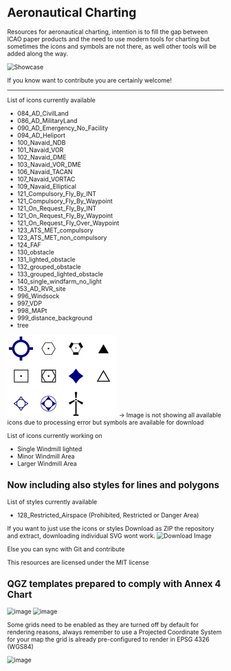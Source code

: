# Aeronautical Charting
Resources for aeronautical charting, intention is to fill the gap between ICAO paper products and the need to use modern tools for charting but sometimes the icons and symbols are not there, as well other tools will be added along the way.

![Showcase](/img_readme/showcase.png?raw=true "Image")

If you know want to contribute you are certainly welcome! 

---------------------------
List of icons currently available
* 084_AD_CivilLand
* 086_AD_MilitaryLand 
* 090_AD_Emergency_No_Facility
* 094_AD_Heliport
* 100_Navaid_NDB
* 101_Navaid_VOR
* 102_Navaid_DME
* 103_Navaid_VOR_DME
* 106_Navaid_TACAN
* 107_Navaid_VORTAC
* 109_Navaid_Elliptical
* 121_Compulsory_Fly_By_INT
* 121_Compulsory_Fly_By_Waypoint
* 121_On_Request_Fly_By_INT
* 121_On_Request_Fly_By_Waypoint
* 121_On_Request_Fly_Over_Waypoint
* 123_ATS_MET_compulsory
* 123_ATS_MET_non_compulsory
* 124_FAF
* 130_obstacle
* 131_lighted_obstacle
* 132_grouped_obstacle
* 133_grouped_lighted_obstacle
* 140_single_windfarm_no_light
* 153_AD_RVR_site
* 996_Windsock
* 997_VDP
* 998_MAPt
* 999_distance_background
* tree

![Available Aeronautical Symbols Image](/img_readme/aeronautical_symbols.png?raw=true "Image")
-> Image is not showing all available icons due to processing error but symbols are available for download

List of icons currently working on
* Single Windmill lighted
* Minor Windmill Area
* Larger Windmill Area  

Now including also styles for lines and polygons 
---------------------------
List of styles currently available
* 128_Restricted_Airspace (Prohibited, Restricted or Danger Area)

If you want to just use the icons or styles Download as ZIP the repository and extract, downloading individual SVG wont work.
![Download Image](/img_readme/dowload_icons.png?raw=true "Image")

Else you can sync with Git and contribute

This resources are licensed under the MIT license

QGZ templates prepared to comply with Annex 4 Chart
---------------------------------------------------


![image](https://user-images.githubusercontent.com/4627073/116162050-38aa3380-a6b2-11eb-9e90-da20e54b709a.png)
![image](https://user-images.githubusercontent.com/4627073/157462332-c140937c-9162-4053-b0a5-d6576c3401af.png)

Some grids need to be enabled as they are turned off by default for rendering reasons, always remember to use a Projected Coordinate System for your map the grid is already pre-configured to render in EPSG 4326 (WGS84)

![image](https://user-images.githubusercontent.com/4627073/116162217-90e13580-a6b2-11eb-8c39-25a39ba2e718.png)



